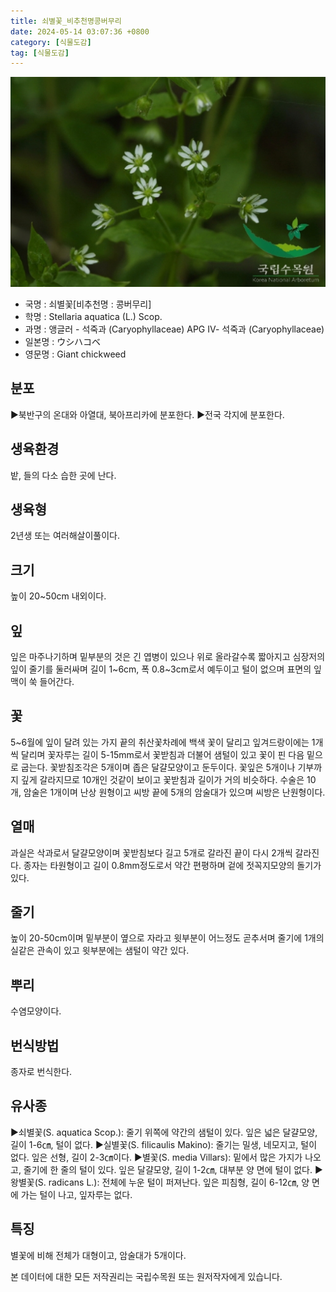 ```yaml
---
title: 쇠별꽃_비추천명콩버무리
date: 2024-05-14 03:07:36 +0800
category: [식물도감]
tag: [식물도감]
---
```




![쇠별꽃[비추천명 : 콩버무리]](/assets/img/fileUpload/plants/basic/Caryophyllaceae/Stellaria/10265/1_th2.JPG)
- 국명 : 쇠별꽃[비추천명 : 콩버무리]
- 학명 : Stellaria aquatica (L.) Scop.
- 과명 : 앵글러 - 석죽과 (Caryophyllaceae) APG Ⅳ- 석죽과 (Caryophyllaceae)
- 일본명 : ウシハコベ
- 영문명 : Giant chickweed


## 분포
▶북반구의 온대와 아열대, 북아프리카에 분포한다.
▶전국 각지에 분포한다.
## 생육환경
밭, 들의 다소 습한 곳에 난다.
## 생육형
2년생 또는 여러해살이풀이다.
## 크기
높이 20~50cm 내외이다.
## 잎
잎은 마주나기하며 밑부분의 것은 긴 엽병이 있으나 위로 올라갈수록 짧아지고 심장저의 잎이 줄기를 둘러싸며 길이 1~6cm, 폭 0.8~3cm로서 예두이고 털이 없으며 표면의 잎맥이 쑥 들어간다.
## 꽃
5~6월에 잎이 달려 있는 가지 끝의 취산꽃차례에 백색 꽃이 달리고 잎겨드랑이에는 1개씩 달리며 꽃자루는 길이 5-15mm로서 꽃받침과 더불어 샘털이 있고 꽃이 핀 다음 밑으로 굽는다. 꽃받침조각은 5개이며 좁은 달걀모양이고 둔두이다. 꽃잎은 5개이나 기부까지 깊게 갈라지므로 10개인 것같이 보이고 꽃받침과 길이가 거의 비슷하다. 수술은 10개, 암술은 1개이며 난상 원형이고 씨방 끝에 5개의 암술대가 있으며 씨방은 난원형이다.
## 열매
과실은 삭과로서 달걀모양이며 꽃받침보다 길고 5개로 갈라진 끝이 다시 2개씩 갈라진다. 종자는 타원형이고 길이 0.8mm정도로서 약간 편평하며 겉에 젓꼭지모양의 돌기가 있다.
## 줄기
높이 20-50cm이며 밑부분이 옆으로 자라고 윗부분이 어느정도 곧추서며 줄기에 1개의 실같은 관속이 있고 윗부분에는 샘털이 약간 있다.
## 뿌리
수염모양이다.
## 번식방법
종자로 번식한다.
## 유사종
▶쇠별꽃(S. aquatica Scop.): 줄기 위쪽에 약간의 샘털이 있다. 잎은 넓은 달걀모양, 길이 1-6㎝, 털이 없다. 
▶실별꽃(S. filicaulis Makino): 줄기는 밀생, 네모지고, 털이 없다. 잎은 선형, 길이 2-3㎝이다. 
▶별꽃(S. media Villars): 밑에서 많은 가지가 나오고, 줄기에 한 줄의 털이 있다. 잎은 달걀모양, 길이 1-2㎝, 대부분 양 면에 털이 없다.
▶왕별꽃(S. radicans L.): 전체에 누운 털이 퍼져난다. 잎은 피침형, 길이 6-12㎝, 양 면에 가는 털이 나고, 잎자루는 없다.
## 특징
별꽃에 비해 전체가 대형이고, 암술대가 5개이다.






본 데이터에 대한 모든 저작권리는 국립수목원 또는 원저작자에게 있습니다.
